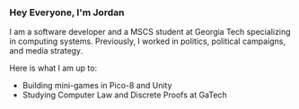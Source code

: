 ### Hey Everyone, I'm Jordan

I am a software developer and a MSCS student at Georgia Tech specializing in computing systems. Previously, I worked in politics, political campaigns, and media strategy.

Here is what I am up to:
- Building mini-games in Pico-8 and Unity
- Studying Computer Law and Discrete Proofs at GaTech


<!--
**jordantannen/jordantannen** is a ✨ _special_ ✨ repository because its `README.md` (this file) appears on your GitHub profile.

Here are some ideas to get you started:

- 🔭 I’m currently working on ...
- 🌱 I’m currently learning ...
- 👯 I’m looking to collaborate on ...
- 🤔 I’m looking for help with ...
- 💬 Ask me about ...
- 📫 How to reach me: ...
- ⚡ Fun fact: ...
-->
